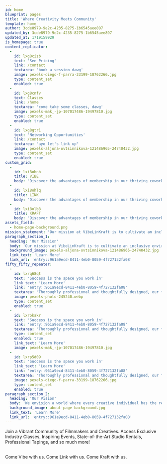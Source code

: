 ```yaml
---
id: home
blueprint: pages
title: 'Where Creativity Meets Community'
template: home
author: 3cde8979-9e2c-4235-8275-1b6545aee897
updated_by: 3cde8979-9e2c-4235-8275-1b6545aee897
updated_at: 1719159929
is_homepage: true
content_replicator:
  -
    id: lxg8cizb
    text: 'See Pricing'
    link: /contact
    textarea: 'book a session dawg'
    image: pexels-diego-f-parra-33199-18762266.jpg
    type: content_set
    enabled: true
  -
    id: lxg8cnfv
    text: Classes
    link: /home
    textarea: 'come take some classes, dawg'
    image: pexels-mak_-jp-107017486-19497810.jpg
    type: content_set
    enabled: true
  -
    id: lxg8gtr1
    text: 'Networking Opportunities'
    link: /contact
    textarea: "ayo let's link up"
    image: pexels-aljona-ovtsinnikova-121486965-24740432.jpg
    type: content_set
    enabled: true
custom_grid:
  -
    id: lxi8obnh
    title: VIBE
    body: "Discover the advantages of membership in our thriving coworking community, where collaboration fuels innovation and opportunities abound. Whether you're seeking a dedicated workspace or a day pass, we offer flexible options tailored to your needs."
  -
    id: lxi8ohlq
    title: LINK
    body: "Discover the advantages of membership in our thriving coworking community, where collaboration fuels innovation and opportunities abound. Whether you're seeking a dedicated workspace or a day pass, we offer flexible options tailored to your needs."
  -
    id: lxi8olb3
    title: KRAFT
    body: "Discover the advantages of membership in our thriving coworking community, where collaboration fuels innovation and opportunities abound. Whether you're seeking a dedicated workspace or a day pass, we offer flexible options tailored to your needs."
assets_field:
  - home-page-background.png
mission_statement: 'Our mission at VibeLinKraft is to cultivate an inclusive environment where filmmakers and creatives can learn, grow, and connect within the challenging landscape of the industry. We offer industry-leading education, engaging community events, and professional resources to support every stage of your creative journey.'
paragraph_section_1:
  heading: 'Our Mission'
  body: 'Our mission at VibeLinKraft is to cultivate an inclusive environment where filmmakers and creatives can learn, grow, and connect within the challenging landscape of the industry. We offer industry-leading education, engaging community events, and professional resources to support every stage of your creative journey.'
  background_image: pexels-aljona-ovtsinnikova-121486965-24740432.jpg
  link_text: 'Learn More'
  link_url: 'entry::961a9ecd-8411-4eb0-8059-4f727132fa08'
fifty_fifty_repeater:
  -
    id: lxrq68qt
    text: 'Success is the space you work in'
    link_text: 'Learn More'
    link: 'entry::961a9ecd-8411-4eb0-8059-4f727132fa08'
    textarea: "Thoroughly professional and thoughtfully designed, our flexible workplaces support teams of all sizes and stages — from startups to Fortune 500s. And thanks to our flexible terms, it's easy to adapt your space as your business evolves."
    image: pexels-photo-245240.webp
    type: content_set
    enabled: true
  -
    id: lxrokakr
    text: 'Success is the space you work in'
    link: 'entry::961a9ecd-8411-4eb0-8059-4f727132fa08'
    textarea: "Thoroughly professional and thoughtfully designed, our flexible workplaces support teams of all sizes and stages — from startups to Fortune 500s. And thanks to our flexible terms, it's easy to adapt your space as your business evolves."
    type: content_set
    enabled: true
    link_text: 'Learn More'
    image: pexels-mak_-jp-107017486-19497810.jpg
  -
    id: lxrp5d09
    text: 'Success is the space you work in'
    link_text: 'Learn More'
    link: 'entry::961a9ecd-8411-4eb0-8059-4f727132fa08'
    textarea: "Thoroughly professional and thoughtfully designed, our flexible workplaces support teams of all sizes and stages — from startups to Fortune 500s. And thanks to our flexible terms, it's easy to adapt your space as your business evolves."
    image: pexels-diego-f-parra-33199-18762266.jpg
    type: content_set
    enabled: true
paragraph_section_2:
  heading: 'Our Vision'
  body: 'We envision a world where every creative individual has the resources and support to transform their ideas into impactful projects. By connecting and nurturing talent, we aim to be the leading hub for creative growth and collaboration.'
  background_image: about-page-background.jpg
  link_text: 'Learn More'
  link_url: 'entry::961a9ecd-8411-4eb0-8059-4f727132fa08'
---
```

Join a Vibrant Community of Filmmakers and Creatives. Access Exclusive Industry Classes, Inspiring Events, State-of-the-Art Studio Rentals, Professional  Tapings, and so much more!

<br>
Come Vibe with us. Come Link with us. Come Kraft with us.